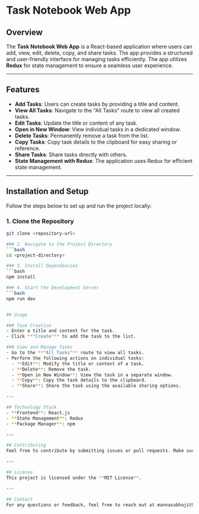 # Task Notebook Web App

## Overview
The **Task Notebook Web App** is a React-based application where users can add, view, edit, delete, copy, and share tasks. The app provides a structured and user-friendly interface for managing tasks efficiently. The app utilizes **Redux** for state management to ensure a seamless user experience.

---

## Features

- **Add Tasks**: Users can create tasks by providing a title and content.
- **View All Tasks**: Navigate to the "All Tasks" route to view all created tasks.
- **Edit Tasks**: Update the title or content of any task.
- **Open in New Window**: View individual tasks in a dedicated window.
- **Delete Tasks**: Permanently remove a task from the list.
- **Copy Tasks**: Copy task details to the clipboard for easy sharing or reference.
- **Share Tasks**: Share tasks directly with others.
- **State Management with Redux**: The application uses Redux for efficient state management.

---

## Installation and Setup

Follow the steps below to set up and run the project locally:

### 1. Clone the Repository
```bash
git clone <repository-url>

### 2. Navigate to the Project Directory
```bash
cd <project-directory>

### 3. Install Dependencies
```bash
npm install

### 4. Start the Development Server
```bash
npm run dev


## Usage

### Task Creation
- Enter a title and content for the task.
- Click **"Create"** to add the task to the list.

### View and Manage Tasks
- Go to the **"All Tasks"** route to view all tasks.
- Perform the following actions on individual tasks:
  - **Edit**: Modify the title or content of a task.
  - **Delete**: Remove the task.
  - **Open in New Window**: View the task in a separate window.
  - **Copy**: Copy the task details to the clipboard.
  - **Share**: Share the task using the available sharing options.

---

## Technology Stack
- **Frontend**: React.js
- **State Management**: Redux
- **Package Manager**: npm

---

## Contributing
Feel free to contribute by submitting issues or pull requests. Make sure to follow the project guidelines.

---

## License
This project is licensed under the **MIT License**.

---

## Contact
For any questions or feedback, feel free to reach out at mannasubhajit997@gmail.com.
